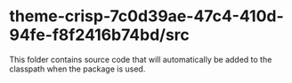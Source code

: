 # theme-crisp-7c0d39ae-47c4-410d-94fe-f8f2416b74bd/src

This folder contains source code that will automatically be added to the classpath when
the package is used.
